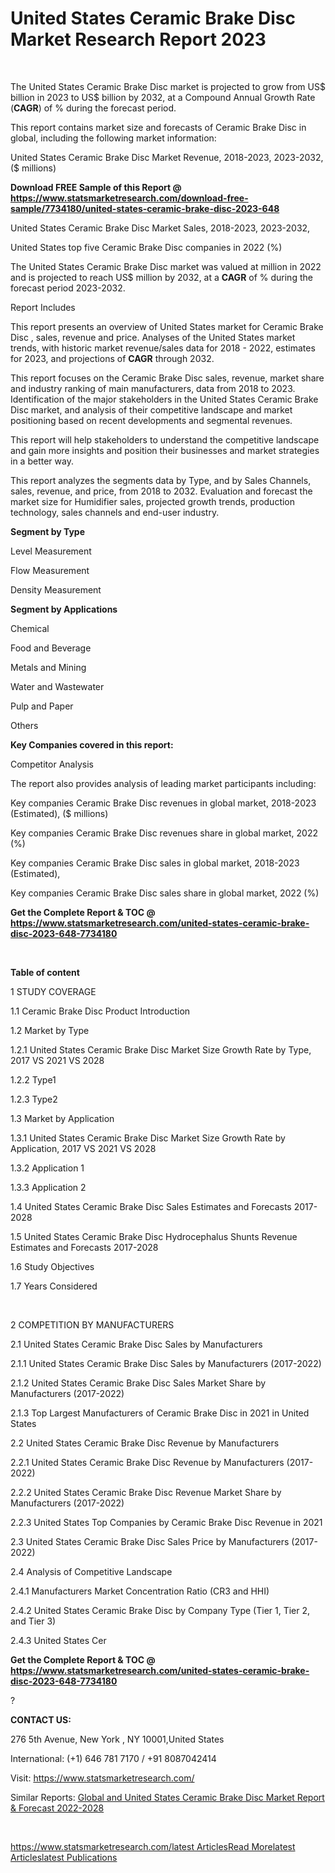 <h1>United States Ceramic Brake Disc Market Research Report 2023</h1><br/><p>The United States Ceramic Brake Disc market is projected to grow from US$ billion in 2023 to US$ billion by 2032, at a Compound Annual Growth Rate (<strong>CAGR</strong>) of % during the forecast period.</p>
 
 
 
 <p>This report contains market size and forecasts of Ceramic Brake Disc in global, including the following market information:</p>
 
 
 
 <p>United States Ceramic Brake Disc Market Revenue, 2018-2023, 2023-2032, ($ millions)</p>
 
 
 
 <p><strong>Download FREE Sample of this Report @ <a href="https://www.statsmarketresearch.com/download-free-sample/7734180/united-states-ceramic-brake-disc-2023-648">https://www.statsmarketresearch.com/download-free-sample/7734180/united-states-ceramic-brake-disc-2023-648</a></strong></p>
 
 
 
 <p>United States Ceramic Brake Disc Market Sales, 2018-2023, 2023-2032,</p>
 
 
 
 <p>United States top five Ceramic Brake Disc companies in 2022 (%)</p>
 
 
 
 <p>The United States Ceramic Brake Disc market was valued at million in 2022 and is projected to reach US$ million by 2032, at a <strong>CAGR</strong> of % during the forecast period 2023-2032.</p>
 
 
 
 <p>Report Includes</p>
 
 
 
 <p>This report presents an overview of United States market for Ceramic Brake Disc , sales, revenue and price. Analyses of the United States market trends, with historic market revenue/sales data for 2018 - 2022, estimates for 2023, and projections of <strong>CAGR</strong> through 2032.</p>
 
 
 
 <p>This report focuses on the Ceramic Brake Disc sales, revenue, market share and industry ranking of main manufacturers, data from 2018 to 2023. Identification of the major stakeholders in the United States Ceramic Brake Disc market, and analysis of their competitive landscape and market positioning based on recent developments and segmental revenues.</p>
 
 
 
 <p>This report will help stakeholders to understand the competitive landscape and gain more insights and position their businesses and market strategies in a better way.</p>
 
 
 
 <p>This report analyzes the segments data by Type, and by Sales Channels, sales, revenue, and price, from 2018 to 2032. Evaluation and forecast the market size for Humidifier sales, projected growth trends, production technology, sales channels and end-user industry.</p>
 
 
 
 <p><strong>Segment by Type</strong></p>
 
 
 
 <p>Level Measurement</p>
 
 
 
 <p>Flow Measurement</p>
 
 
 
 <p>Density Measurement</p>
 
 
 
 <p><strong>Segment <strong><strong>by Applications</strong></strong></strong></p>
 
 
 
 <p>Chemical</p>
 
 
 
 <p>Food and Beverage</p>
 
 
 
 <p>Metals and Mining</p>
 
 
 
 <p>Water and Wastewater</p>
 
 
 
 <p>Pulp and Paper</p>
 
 
 
 <p>Others</p>
 
 
 
 <p><strong>Key Companies covered in this report:</strong></p>
 
 
 
 <p>Competitor Analysis</p>
 
 
 
 <p>The report also provides analysis of leading market participants including:</p>
 
 
 
 <p>Key companies Ceramic Brake Disc revenues in global market, 2018-2023 (Estimated), ($ millions)</p>
 
 
 
 <p>Key companies Ceramic Brake Disc revenues share in global market, 2022 (%)</p>
 
 
 
 <p>Key companies Ceramic Brake Disc sales in global market, 2018-2023 (Estimated),</p>
 
 
 
 <p>Key companies Ceramic Brake Disc sales share in global market, 2022 (%)</p>
 
 
 
 <div><b>Get the Complete Report & TOC @ <a href="https://www.statsmarketresearch.com/united-states-ceramic-brake-disc-2023-648-7734180">https://www.statsmarketresearch.com/united-states-ceramic-brake-disc-2023-648-7734180</a></b></div>
 
 
 
 <p><br />
 
 <b>Table of content</b></p>
 
 
 
 <p>1 STUDY COVERAGE<br />
 
 1.1 Ceramic Brake Disc Product Introduction<br />
 
 1.2 Market by Type<br />
 
 1.2.1 United States Ceramic Brake Disc Market Size Growth Rate by Type, 2017 VS 2021 VS 2028<br />
 
 1.2.2 Type1<br />
 
 1.2.3 Type2<br />
 
 1.3 Market by Application<br />
 
 1.3.1 United States Ceramic Brake Disc Market Size Growth Rate by Application, 2017 VS 2021 VS 2028<br />
 
 1.3.2 Application 1<br />
 
 1.3.3 Application 2<br />
 
 1.4 United States Ceramic Brake Disc Sales Estimates and Forecasts 2017-2028<br />
 
 1.5 United States Ceramic Brake Disc Hydrocephalus Shunts Revenue Estimates and Forecasts 2017-2028<br />
 
 1.6 Study Objectives<br />
 
 1.7 Years Considered<br />
 
 <br />
 
 2 COMPETITION BY MANUFACTURERS<br />
 
 2.1 United States Ceramic Brake Disc Sales by Manufacturers<br />
 
 2.1.1 United States Ceramic Brake Disc Sales by Manufacturers (2017-2022)<br />
 
 2.1.2 United States Ceramic Brake Disc Sales Market Share by Manufacturers (2017-2022)<br />
 
 2.1.3 Top Largest Manufacturers of Ceramic Brake Disc in 2021 in United States<br />
 
 2.2 United States Ceramic Brake Disc Revenue by Manufacturers<br />
 
 2.2.1 United States Ceramic Brake Disc Revenue by Manufacturers (2017-2022)<br />
 
 2.2.2 United States Ceramic Brake Disc Revenue Market Share by Manufacturers (2017-2022)<br />
 
 2.2.3 United States Top Companies by Ceramic Brake Disc Revenue in 2021<br />
 
 2.3 United States Ceramic Brake Disc Sales Price by Manufacturers (2017-2022)<br />
 
 2.4 Analysis of Competitive Landscape<br />
 
 2.4.1 Manufacturers Market Concentration Ratio (CR3 and HHI)<br />
 
 2.4.2 United States Ceramic Brake Disc by Company Type (Tier 1, Tier 2, and Tier 3)<br />
 
 2.4.3 United States Cer</p>
 
 
 
 <div><b>Get the Complete Report & TOC @ <a href="https://www.statsmarketresearch.com/united-states-ceramic-brake-disc-2023-648-7734180">https://www.statsmarketresearch.com/united-states-ceramic-brake-disc-2023-648-7734180</a></b></div>
 
 
 
 <p>? </p>
 
 
 
 <p><b>CONTACT US:</b><br />
 
 276 5th Avenue, New York , NY 10001,United States<br />
 
 International: (+1) 646 781 7170 / +91 8087042414<br />
 
 Visit: <a href="https://www.statsmarketresearch.com/">https://www.statsmarketresearch.com/</a><br />
 
 Similar Reports: <a href="https://www.statsmarketresearch.com/united-states-ceramic-brake-disc-2023-648-7734180">Global and United States Ceramic Brake Disc Market Report & Forecast 2022-2028</a><br />
 
 <br />
 
 <a href="https://gyeongbokgung.com">https://www.statsmarketresearch.com/</a><a href="https://hallyeomaritime.com">latest Articles</a><a href="https://jingwansa.com">Read More</a><a href="https://nguoiviet.jp/">latest Articles</a><a href="https://www.intelmarketresearch.com/">latest Publications</a></p>